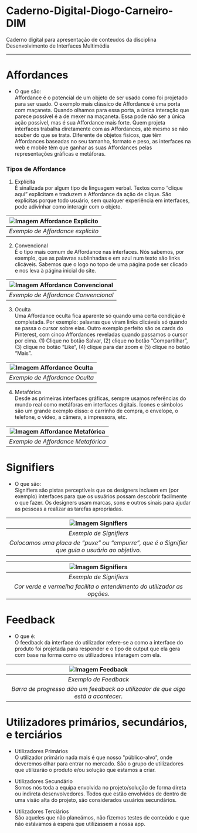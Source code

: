 # Caderno-Digital-Diogo-Carneiro-DIM
Caderno digital para apresentação de conteudos da disciplina Desenvolvimento de Interfaces Multimédia
_____
# Affordances
+ O que são:<br>
Affordance é o potencial de um objeto de ser usado como foi projetado para ser usado.
O exemplo mais clássico de Affordance é uma porta com maçaneta. Quando olhamos para essa porta, a única interação que parece possível é a de mexer na maçaneta. Essa pode não ser a única ação possível, mas é sua Affordance mais forte.
Quem projeta interfaces trabalha diretamente com as Affordances, até mesmo se não souber do que se trata. Diferente de objetos físicos, que têm Affordances baseadas no seu tamanho, formato e peso, as interfaces na web e mobile têm que ganhar as suas Affordances pelas representações gráficas e metáforas.
### Tipos de Affordance
1. Explícita<br>
É sinalizada por algum tipo de linguagem verbal. Textos como “clique aqui” explicitam e traduzem a Affordance da ação de clique. São explícitas porque todo usuário, sem qualquer experiência em interfaces, pode adivinhar como interagir com o objeto.

| ![Imagem Affordance Explicito](https://lh3.googleusercontent.com/sGypMkY3jwYOUuBkvc1OgiUy7defCpih6vaQE4ibeE2hQDjqt7ss3AG-xtHhn6kwUxQW8I8L1MAHrHmLVUU35fEARE0FK1Go02ZufOpQh3SZcdoRuzE4RcVliR1syquv3jr-U30) | 
|:--:| 
| *Exemplo de Affordance explicito* |

2. Convencional<br>
É o tipo mais comum de Affordance nas interfaces. Nós sabemos, por exemplo, que as palavras sublinhadas e em azul num texto são links clicáveis. Sabemos que o logo no topo de uma página pode ser clicado e nos leva à página inicial do site.

| ![Imagem Affordance Convencional](https://satellasoft.com/img/artigos/2020/06/221/mudar-cor-link-css-01.webp) | 
|:--:| 
| *Exemplo de Affordance Convencional* |

3. Oculta<br>
Uma Affordance oculta fica aparente só quando uma certa condição é completada. Por exemplo: palavras que viram links clicáveis só quando se passa o cursor sobre elas.
Outro exemplo perfeito são os cards do Pinterest, com cinco Affordances reveladas quando passamos o cursor por cima. (1) Clique no botão Salvar, (2) clique no botão “Compartilhar”, (3) clique no botão “Like“, (4) clique para dar zoom e (5) clique no botão “Mais”.

| ![Imagem Affordance Oculta](https://www.homemmaquina.com.br/wp-content/uploads/2014/07/Captura-de-Tela-2017-04-25-a%CC%80s-15.44.29.png) | 
|:--:| 
| *Exemplo de Affordance Oculta* |

4. Metafórica<br>
Desde as primeiras interfaces gráficas, sempre usamos referências do mundo real como metáforas em interfaces digitais. Ícones e símbolos são um grande exemplo disso: o carrinho de compra, o envelope, o telefone, o vídeo, a câmera, a impressora, etc.

| ![Imagem Affordance Metafórica](https://miro.medium.com/max/1400/0*XhBg0oHXLOfp59CL) | 
|:--:| 
| *Exemplo de Affordance Metafórica* |

# Signifiers
+ O que são:<br>
Signifiers são pistas perceptíveis que os designers incluem em (por exemplo) interfaces para que os usuários possam descobrir facilmente o que fazer. Os designers usam marcas, sons e outros sinais para ajudar as pessoas a realizar as tarefas apropriadas.

| ![Imagem Signifiers](https://miro.medium.com/max/828/1*UKIVoiyKebE15zx5J-vpdA.jpeg) | 
|:--:| 
| *Exemplo de Signifiers* |
| *Colocamos uma placa de “puxe” ou “empurre”, que é o Signifier que guia o usuário ao objetivo.* |

| ![Imagem Signifiers](https://miro.medium.com/max/828/1*BbGq79ZTlR90lJzIPT__8w.jpeg) | 
|:--:| 
| *Exemplo de Signifiers* |
| *Cor verde e vermelha facilita o entendimento do utilizador as opções.* |


# Feedback
+ O que é:<br>
O feedback da interface do utilizador refere-se a como a interface do produto foi projetada para responder e o tipo de output que ela gera com base na forma como os utilizadores interagem com ela.

| ![Imagem Feedback](http://www.zettaomnis.net.br/portal/images/add2del/artigos/ID000102/FullArticle.jpg) | 
|:--:| 
| *Exemplo de Feedback* |
| *Barra de progresso dão um feedback ao utilizador de que algo está a acontecer.* |

# Utilizadores primários, secundários, e terciários
+ Utilizadores Primários<br>
O utilizador primário nada mais é que nosso "público-alvo", onde deveremos olhar para entrar no mercado. São o grupo de utilizadores que utilizarão o produto e/ou solução que estamos a criar.

+ Utilizadores Secundário<br>
Somos nós toda a equipa envolvida no projeto/solução de forma direta ou indireta desenvolvedores. Todos que estão envolvidos de dentro de uma visão alta do projeto, são considerados usuários secundários.

+ Utilizadores Terciários<br>
São aqueles que não planeámos, não fizemos testes de conteúdo e que não estávamos à espera que utilizassem a nossa app.
